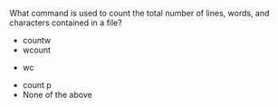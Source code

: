 What command is used to count the total number of lines, words, and characters contained in a file?
* countw
* wcount
+ wc 
* count p
* None of the above
